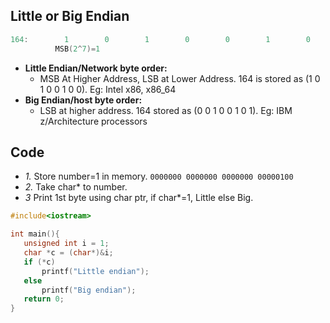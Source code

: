 ## Little or Big Endian
```c
164:        1        0        1        0        0        1        0        0
          MSB(2^7)=1                                                   LSB(2^0)=0
```
- **Little Endian/Network byte order:** 
  - MSB At Higher Address, LSB at Lower Address. 164 is stored as (1 0 1 0 0 1 0 0). Eg: Intel x86, x86_64 
- **Big Endian/host byte order:** 
  - LSB at higher address. 164 stored as (0 0 1 0 0 1 0 1). Eg: IBM z/Architecture processors

## Code
- *1.* Store number=1 in memory. `0000000 0000000 0000000 00000100`
- *2.* Take char* to number.
- *3* Print 1st byte using char ptr, if char*=1, Little else Big.
```c
#include<iostream>

int main(){
   unsigned int i = 1;
   char *c = (char*)&i;
   if (*c)
       printf("Little endian");
   else
       printf("Big endian");
   return 0;
}
```
